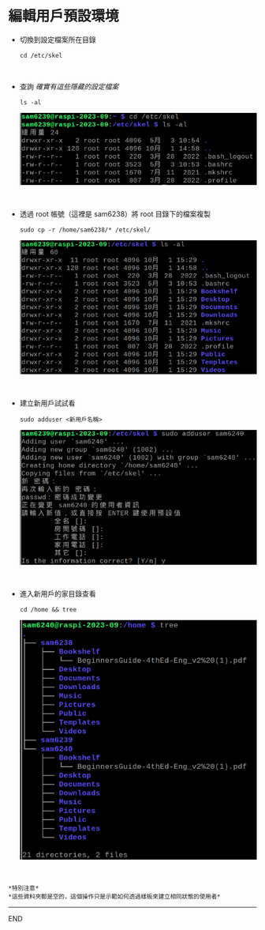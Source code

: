 # 編輯用戶預設環境

- 切換到設定檔案所在目錄
  ```
  cd /etc/skel
  ```

</br>

- 查詢
  *確實有這些隱藏的設定檔案*
  ```
  ls -al
  ```

  ![](images/img_601.png)

</br>

- 透過 root 帳號（這裡是 sam6238）將 root 目錄下的檔案複製
  ```
  sudo cp -r /home/sam6238/* /etc/skel/
  ```

  ![](images/img_602.png)

</br>

- 建立新用戶試試看
  ```
  sudo adduser <新用戶名稱>
  ```

  ![](images/img_603.png)

</br>

- 進入新用戶的家目錄查看
  ```
  cd /home && tree
  ```

  ![](images/img_604.png)

</br>

    *特別注意*
    *這些資料夾都是空的，這個操作只是示範如何透過樣板來建立相同狀態的使用者*

---

END
